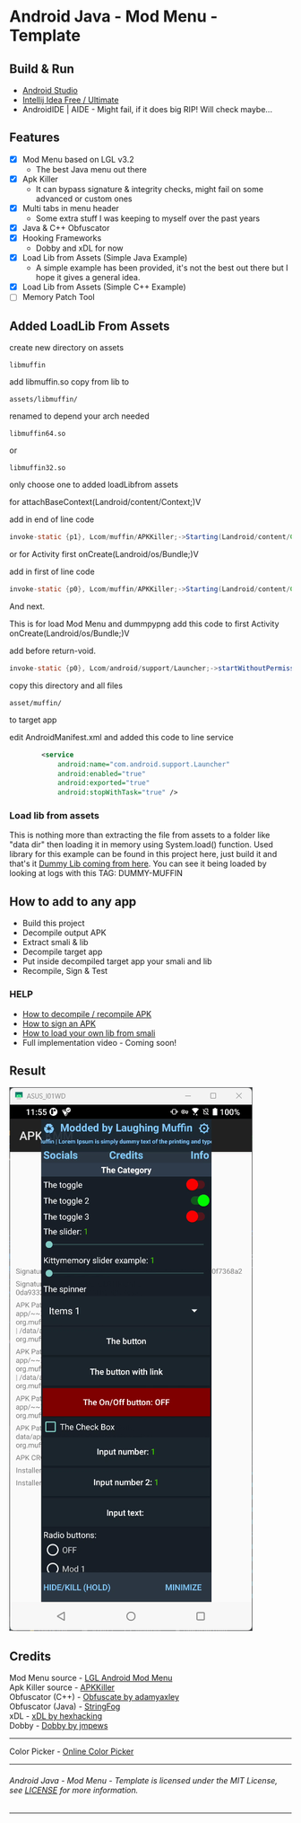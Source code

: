 # Android Java - Mod Menu - Template

## Build & Run
- [Android Studio](https://developer.android.com/studio)
- [Intellij Idea Free / Ultimate](https://www.jetbrains.com/idea/)
- AndroidIDE | AIDE - Might fail, if it does big RIP! Will check maybe...

## Features
- [x] Mod Menu based on LGL v3.2
  - The best Java menu out there
- [x] Apk Killer
  - It can bypass signature & integrity checks, might fail on some advanced or custom ones
- [x] Multi tabs in menu header
  - Some extra stuff I was keeping to myself over the past years
- [x] Java & C++ Obfuscator
- [x] Hooking Frameworks
  - Dobby and xDL for now 
- [x] Load Lib from Assets (Simple Java Example)
  - A simple example has been provided, it's not the best out there but I hope it gives a general idea.
- [x] Load Lib from Assets (Simple C++ Example)
- [ ] Memory Patch Tool

## Added LoadLib From Assets

create new directory on assets
```
libmuffin
```
add libmuffin.so copy from lib to
```
assets/libmuffin/
```
renamed to depend your arch needed
```
libmuffin64.so
```
or 
```
libmuffin32.so
```

only choose one to added loadLibfrom assets

for attachBaseContext(Landroid/content/Context;)V

add in end of line code

```java
invoke-static {p1}, Lcom/muffin/APKKiller;->Starting(Landroid/content/Context;)V
```

or for Activity first onCreate(Landroid/os/Bundle;)V

add in first of line code

```java
invoke-static {p0}, Lcom/muffin/APKKiller;->Starting(Landroid/content/Context;)V
```
And next.

This is for load Mod Menu and dummpypng
add this code to first Activity onCreate(Landroid/os/Bundle;)V

add before return-void.
```java
invoke-static {p0}, Lcom/android/support/Launcher;->startWithoutPermission(Landroid/content/Context;)V
```

copy this directory and all files

```
asset/muffin/
```
to target app

edit AndroidManifest.xml and added this code to line service
```xml
        <service
            android:name="com.android.support.Launcher"
            android:enabled="true"
            android:exported="true"
            android:stopWithTask="true" />
```


### Load lib from assets
This is nothing more than extracting the file from assets to a folder like "data dir" then loading it 
in memory using System.load() function. Used library for this example can be found in this 
project here, just build it and that's it [Dummy Lib coming from here](https://github.com/LaughingMuffin/Dummy-Android-Project).
You can see it being loaded by looking at logs with this TAG: DUMMY-MUFFIN

## How to add to any app
- Build this project
- Decompile output APK
- Extract smali & lib
- Decompile target app
- Put inside decompiled target app your smali and lib
- Recompile, Sign & Test

### HELP
- [How to decompile / recompile APK](https://youtu.be/xWU5Tk3MizY)
- [How to sign an APK](https://youtu.be/GwkQelv3cGk)
- [How to load your own lib from smali](https://youtu.be/JKwPPwnVehw)
- Full implementation video - Coming soon!

## Result

![menu_open_full.png](screenshots%2Fmenu_open_full.png)

## Credits

Mod Menu source - [LGL Android Mod Menu](https://github.com/LGLTeam/Android-Mod-Menu)<br>
Apk Killer source - [APKKiller](https://github.com/aimardcr/APKKiller)<br>
Obfuscator (C++) - [Obfuscate by adamyaxley](https://github.com/adamyaxley)<br>
Obfuscator (Java) - [StringFog](https://github.com/MegatronKing/StringFog)<br>
xDL - [xDL by hexhacking](https://github.com/hexhacking/xDL)<br>
Dobby - [Dobby by jmpews](https://github.com/jmpews/Dobby)<br>
___
Color Picker - [Online Color Picker](https://rgbcolorpicker.com/0-1)<br>
___
###### Android Java - Mod Menu - Template is licensed under the MIT License, see [LICENSE](license.txt) for more information.
___
